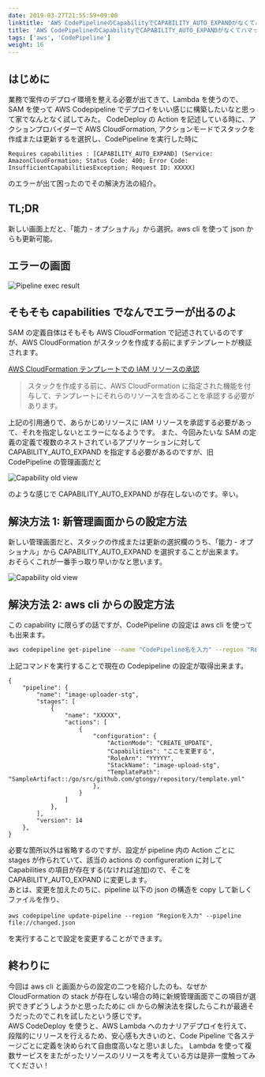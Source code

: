 ```yaml
---
date: 2019-03-27T21:55:59+09:00
linktitle: 'AWS CodePipelineのCapabilityでCAPABILITY_AUTO_EXPANDがなくてハマった'
title: 'AWS CodePipelineのCapabilityでCAPABILITY_AUTO_EXPANDがなくてハマった'
tags: ['aws', 'CodePipeline']
weight: 16
---
```


## はじめに

業務で案件のデプロイ環境を整える必要が出てきて、Lambda を使うので、SAM を使って AWS Codepipeline でデプロイをいい感じに構築したいなと思って家でなんとなく試してみた。
CodeDeploy の Action を記述している時に、アクションプロバイダーで AWS CloudFormation, アクションモードでスタックを作成または更新するを選択し、CodePipeline を実行した時に

```
Requires capabilities : [CAPABILITY_AUTO_EXPAND] (Service: AmazonCloudFormation; Status Code: 400; Error Code: InsufficientCapabilitiesException; Request ID: XXXXX)
```

のエラーが出て困ったのでその解決方法の紹介。

## TL;DR

新しい画面上だと、「能力 - オプショナル」から選択。aws cli を使って json からも更新可能。

## エラーの画面

![Pipeline exec result](/images/2019/pipeline-exec-result.png)

## そもそも capabilities でなんでエラーが出るのよ

SAM の定義自体はそもそも AWS CloudFormation で記述されているのですが、AWS CloudFormation がスタックを作成する前にまずテンプレートが検証されます。

[AWS CloudFormation テンプレートでの IAM リソースの承認](https://docs.aws.amazon.com/ja_jp/AWSCloudFormation/latest/UserGuide/using-iam-template.html#using-iam-capabilities)

> スタックを作成する前に、AWS CloudFormation に指定された機能を付与して、テンプレートにそれらのリソースを含めることを承認する必要があります。

上記の引用通りで、あらかじめリソースに IAM リソースを承認する必要があって、それを指定しないとエラーになるようです。
また、今回みたいな SAM の定義の定義で複数のネストされているアプリケーションに対して CAPABILITY_AUTO_EXPAND を指定する必要があるのですが、旧 CodePipeline の管理画面だと

![Capability old view](/images/2019/capability-old-view.png)

のような感じで CAPABILITY_AUTO_EXPAND が存在しないのです。辛い。

<!--adsense-->

## 解決方法 1: 新管理画面からの設定方法

新しい管理画面だと、スタックの作成または更新の選択欄のうち、「能力 - オプショナル」から CAPABILITY_AUTO_EXPAND を選択することが出来ます。  
おそらくこれが一番手っ取り早いかなと思います。

![Capability old view](/images/2019/capability-new-view.png)

## 解決方法 2: aws cli からの設定方法

この capability に限らずの話ですが、CodePipeline の設定は aws cli を使っても出来ます。

```sh
aws codepipeline get-pipeline --name "CodePipeline名を入力" --region "Regionを入力" >> current.json
```

上記コマンドを実行することで現在の Codepipeline の設定が取得出来ます。

```
{
    "pipeline": {
        "name": "image-uploader-stg",
        "stages": [
            {
                "name": "XXXXX",
                "actions": [
                    {
                        "configuration": {
                            "ActionMode": "CREATE_UPDATE",
                            "Capabilities": "ここを変更する",
                            "RoleArn": "YYYYY",
                            "StackName": "image-upload-stg",
                            "TemplatePath": "SampleArtifact::/go/src/github.com/gtongy/repository/template.yml"
                        },
                    }
                ]
            },
        ],
        "version": 14
    },
}
```

必要な箇所以外は省略するのですが、設定が pipeline 内の Action ごとに stages が作られていて、該当の actions の configureration に対して Capabilities の項目が存在する(なければ追加)ので、そこを CAPABILITY_AUTO_EXPAND に変更します。  
あとは、変更を加えたのちに、pipeline 以下の json の構造を copy して新しくファイルを作り、

```
aws codepipeline update-pipeline --region "Regionを入力" --pipeline file://changed.json
```

を実行することで設定を変更することができます。

## 終わりに

今回は aws cli と画面からの設定の二つを紹介したのも、なぜか CloudFormation の stack が存在しない場合の時に新規管理画面でこの項目が選択できずどうしようかと思ったために cli からの解決法を探したらこれが最適そうだったのでこれを試したという感じです。  
AWS CodeDeploy を使うと、AWS Lambda へのカナリアデプロイを行えて、段階的にリリースを行えるため、安心感も大きいのと、Code Pipeline で各ステージごとに定義を決められて自由度高いなと思いました。
Lambda を使って複数サービスをまたがったリソースのリリースを考えている方は是非一度触ってみてください！
